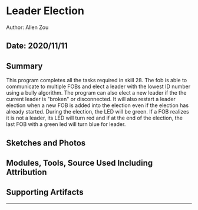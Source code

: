 #  Leader Election

Author: Allen Zou

Date: 2020/11/11
-----

## Summary
This program completes all the tasks required in skill 28. The fob is able to communicate to multiple FOBs and elect a leader with the lowest ID number using a bully algorithm. The program can also elect a new leader if the the current leader is "broken" or disconnected. It will also restart a leader election when a new FOB is added into the election even if the election has already started. During the election, the LED will be green. If a FOB realizes it is not a leader, its LED will turn red and if at the end of the election, the last FOB with a green led will turn blue for leader. 

## Sketches and Photos


## Modules, Tools, Source Used Including Attribution


## Supporting Artifacts


-----
